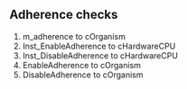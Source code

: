 
## Adherence checks
1. m_adherence to cOrganism
2. Inst_EnableAdherence to cHardwareCPU
3. Inst_DisableAdherence to cHardwareCPU
4. EnableAdherence to cOrganism
5. DisableAdherence to cOrganism


